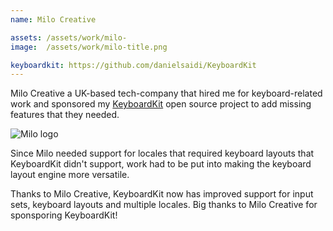 ```yaml
---
name: Milo Creative

assets: /assets/work/milo-
image:  /assets/work/milo-title.png

keyboardkit: https://github.com/danielsaidi/KeyboardKit
---
```


Milo Creative a UK-based tech-company that hired me for keyboard-related work and sponsored my [KeyboardKit]({{page.keyboardKit}}) open source project to add missing features that they needed.

![Milo logo]({{page.image}})

Since Milo needed support for locales that required keyboard layouts that KeyboardKit didn't support, work had to be put into making the keyboard layout engine more versatile. 

Thanks to Milo Creative, KeyboardKit now has improved support for input sets, keyboard layouts and multiple locales. Big thanks to Milo Creative for sponsporing KeyboardKit!